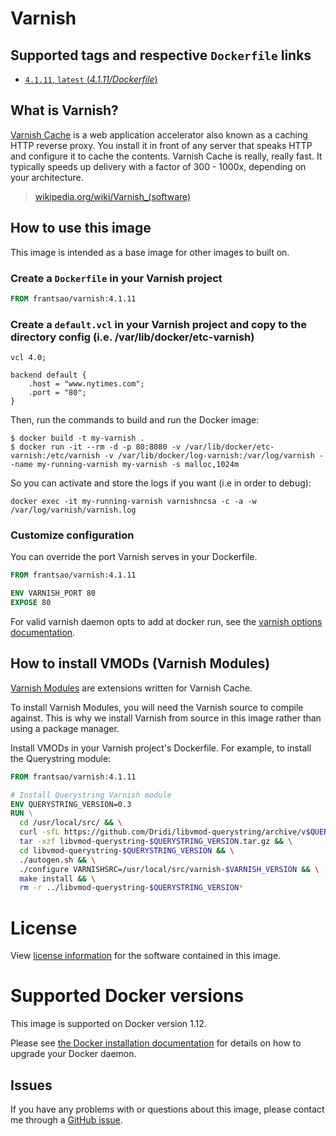 # Varnish

## Supported tags and respective `Dockerfile` links

-	[`4.1.11`, `latest` (*4.1.11/Dockerfile*)](https://github.com/frantsao/docker-varnish/blob/4.1.11/Dockerfile)

## What is Varnish?

[Varnish Cache](https://www.varnish-cache.org/) is a web application accelerator also known as a caching HTTP reverse proxy. You install it in front of any server that speaks HTTP and configure it to cache the contents. Varnish Cache is really, really fast. It typically speeds up delivery with a factor of 300 - 1000x, depending on your architecture.

> [wikipedia.org/wiki/Varnish_(software)](https://en.wikipedia.org/wiki/Varnish_(software))

## How to use this image

This image is intended as a base image for other images to built on.

### Create a `Dockerfile` in your Varnish project

```dockerfile
FROM frantsao/varnish:4.1.11
```

### Create a `default.vcl` in your Varnish project and copy to the directory config (i.e. /var/lib/docker/etc-varnish)

```vcl
vcl 4.0;

backend default {
    .host = "www.nytimes.com";
    .port = "80";
}
```

Then, run the commands to build and run the Docker image:

```console
$ docker build -t my-varnish .
$ docker run -it --rm -d -p 80:8080 -v /var/lib/docker/etc-varnish:/etc/varnish -v /var/lib/docker/log-varnish:/var/log/varnish --name my-running-varnish my-varnish -s malloc,1024m 
```

So you can activate and store the logs if you want (i.e in order to debug):

```console
docker exec -it my-running-varnish varnishncsa -c -a -w /var/log/varnish/varnish.log
```

### Customize configuration

You can override the port Varnish serves in your Dockerfile.

```dockerfile
FROM frantsao/varnish:4.1.11

ENV VARNISH_PORT 80
EXPOSE 80
```

For valid varnish daemon opts to add at docker run, see the [varnish options documentation](https://www.varnish-cache.org/docs/4.1/reference/varnishd.html#options).


## How to install VMODs (Varnish Modules)

[Varnish Modules](https://www.varnish-cache.org/vmods) are extensions written for Varnish Cache.

To install Varnish Modules, you will need the Varnish source to compile against. This is why we install Varnish from source in this image rather than using a package manager.

Install VMODs in your Varnish project's Dockerfile. For example, to install the Querystring module:

```dockerfile
FROM frantsao/varnish:4.1.11

# Install Querystring Varnish module
ENV QUERYSTRING_VERSION=0.3
RUN \
  cd /usr/local/src/ && \
  curl -sfL https://github.com/Dridi/libvmod-querystring/archive/v$QUERYSTRING_VERSION.tar.gz -o libvmod-querystring-$QUERYSTRING_VERSION.tar.gz && \
  tar -xzf libvmod-querystring-$QUERYSTRING_VERSION.tar.gz && \
  cd libvmod-querystring-$QUERYSTRING_VERSION && \
  ./autogen.sh && \
  ./configure VARNISHSRC=/usr/local/src/varnish-$VARNISH_VERSION && \
  make install && \
  rm -r ../libvmod-querystring-$QUERYSTRING_VERSION*
```

# License

View [license information](https://www.apache.org/licenses/LICENSE-2.0) for the software contained in this image.

# Supported Docker versions

This image is supported on Docker version 1.12.

Please see [the Docker installation documentation](https://docs.docker.com/installation/) for details on how to upgrade your Docker daemon.

## Issues

If you have any problems with or questions about this image, please contact me through a [GitHub issue](https://github.com/frantsao/docker-varnish/issues).

